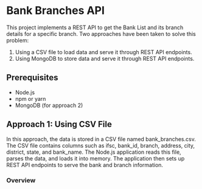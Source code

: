 # Bank Branches API

This project implements a REST API to get the Bank List and its branch details for a specific branch. Two approaches have been taken to solve this problem:

1. Using a CSV file to load data and serve it through REST API endpoints.
2. Using MongoDB to store data and serve it through REST API endpoints.

## Prerequisites

- Node.js
- npm or yarn
- MongoDB (for approach 2)

## Approach 1: Using CSV File

In this approach, the data is stored in a CSV file named bank_branches.csv. The CSV file contains columns such as ifsc, bank_id, branch, address, city, district, state, and bank_name. The Node.js application reads this file, parses the data, and loads it into memory. The application then sets up REST API endpoints to serve the bank and branch information.

### Overview

